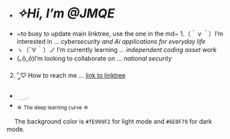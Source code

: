 - # ***✧Hi, I’m @JMQE***
- ~to busy to update main linktree, use the one in the md~
1.（＾ｖ＾）I’m interested in ... *cybersecurity and Ai applications for everyday life*
- ヽ（´∀｀）ノ I’m currently learning ... *independent coding asset work*
- (｡ŏ_ŏ)I’m looking to collaborate on ... *national security*
2. ˚ ༘♡ How to reach me ... [link to linktree](https://linktr.ee/GalaPyre)
- <sub>𓂃𓈒𓂂𓏸</sub>
- <sub>☆ The deep learning curve ☆</sub>

　 The background color is `#fE999F2` for light mode and `#6E0F79` for dark mode.

